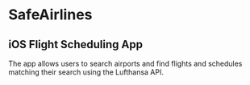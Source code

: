 # SafeAirlines

## iOS Flight Scheduling App

The app allows users to search airports and find flights and schedules matching their search using the Lufthansa API.
